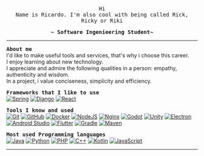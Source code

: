 <div align="center">
  <samp>
    Hi<br>Name is Ricardo. I'm also cool with being called Rick, Ricky or Riki<br>
    
<b>~ Software Ingenieering Student~</b>
</samp></div>

---

<samp>**About me**</samp>
<br> I'd like to make useful tools and services, that's why i choose this career.
<br> I enjoy learning about new technology.
<br> I appreciate and admire the following qualities in a person: empathy, authenticity and wisdom.
<br> In a project, i value conciseness, simplicity and efficiency. <br>

<samp>**Frameworks that I like to use**</samp><br>
[![Spring](https://skillicons.dev/icons?i=spring)](https://spring.io/)
[![Django](https://skillicons.dev/icons?i=django)](https://www.djangoproject.com/)
[![React](https://skillicons.dev/icons?i=react)](https://react.dev/)

<samp>**Tools I know and used**</samp><br>
[![Git](https://skillicons.dev/icons?i=git)](https://git-scm.com/)
[![GitHub](https://skillicons.dev/icons?i=github)](https://github.com/)
[![Docker](https://skillicons.dev/icons?i=docker)](https://www.docker.com/)
[![NodeJS](https://skillicons.dev/icons?i=nodejs)](https://nodejs.org/)
[![Nginx](https://skillicons.dev/icons?i=nginx)](https://nginx.org/)
[![Godot](https://skillicons.dev/icons?i=godot)](https://godotengine.org/)
[![Unity](https://skillicons.dev/icons?i=unity)](https://unity.com/)
[![Electron](https://skillicons.dev/icons?i=electron)](https://www.electronjs.org/)
[![Android Studio](https://skillicons.dev/icons?i=androidstudio)](https://developer.android.com/studio)
[![Flutter](https://skillicons.dev/icons?i=flutter)](https://flutter.dev/)
[![Gradle](https://skillicons.dev/icons?i=gradle)](https://docs.gradle.org/current/userguide/userguide.html)
[![Maven](https://skillicons.dev/icons?i=maven)](https://maven.apache.org/)

<samp>**Most used Programming languages**</samp><br>
[![Java](https://skillicons.dev/icons?i=java)](https://www.java.com/)
[![Python](https://skillicons.dev/icons?i=python)](https://www.python.org/)
[![PHP](https://skillicons.dev/icons?i=php)](https://www.php.net/)
[![C++](https://skillicons.dev/icons?i=cpp)](https://en.cppreference.com/w/cpp)
[![Kotlin](https://skillicons.dev/icons?i=kotlin)](https://kotlinlang.org/)
[![JavaScript](https://skillicons.dev/icons?i=javascript)](https://developer.mozilla.org/en-US/docs/Web/JavaScript)



---

<!--
**rikich3/rikich3** is a ✨ _special_ ✨ repository because its `README.md` (this file) appears on your GitHub profile.

Here are some ideas to get you started:

- 🔭 I’m currently working on ...
- 🌱 I’m currently learning ...
- 👯 I’m looking to collaborate on ...
- 🤔 I’m looking for help with ...
- 💬 Ask me about ...
- 📫 How to reach me: ...
- 😄 Pronouns: ...
- ⚡ Fun fact: ...
-->
